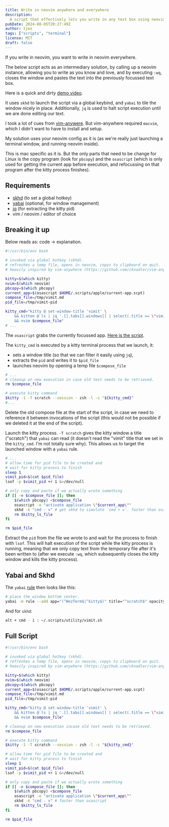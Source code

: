 ```yaml
---
title: Write in neovim anywhere and everywhere
description:
  A script that effectively lets you write in any text box using neovim.
pubDate: 2024-08-05T20:27:49Z
author: tjex
tags: ["scripts", "terminal"]
license: MIT
draft: false
---
```


If you write in neovim, you want to write in neovim everywhere.

The below script acts as an intermediary solution, by calling up a neovim
instance, allowing you to write as you know and love, and by executing `:wq`,
closes the window and pastes the text into the previously focussed text box.

Here is a quick and dirty [demo video](https://youtu.be/u_f2e2YfDrc).

It uses `skhd` to launch the script via a global keybind, and `yabai` to tile
the window nicely in place. Additionally, `jq` is used to halt script execution
until we are done editing our text.

I took a lot of cues from
[vim-anywere](https://github.com/cknadler/vim-anywhere). But vim-anywhere
required `macvim`, which I didn't want to have to install and setup.

My solution uses your neovim config as it is (as we're really just launching
a terminal window, and running neovim inside).

This is mac specific as it is. But the only parts that need to be change for
Linux is the copy program (look for `pbcopy`) and the `osascript` (which is only
used for getting the current app before execution, and refocussing on that
program after the kitty process finishes).

## Requirements

- [skhd](https://github.com/koekeishiya/skhd) (to set a global hotkey)
- [yabai](https://github.com/koekeishiya/yabai) (optional, for window
  management)
- [jq](https://github.com/jqlang/jq) (for extracting the kitty pid)
- vim / neovim / editor of choice

## Breaking it up

Below reads as: code -> explanation.

```bash
#!/usr/bin/env bash

# invoked via global hotkey (skhd).
# refreshes a temp file, opens in neovim, copys to clipboard on quit.
# heavily inspired by vim-anywhere (https://github.com/cknadler/vim-anywhere)

kitty=$(which kitty)
nvim=$(which neovim)
pbcopy=$(which pbcopy)
current_app=$(osascript $HOME/.scripts/apple/current-app.scpt)
compose_file=/tmp/vimit.md
pid_file=/tmp/vimit-pid

kitty_cmd="kitty @ set-window-title 'vimit' \
    && kitten @ ls | jq '.[].tabs[].windows[] | select(.title == \"vimit\") | .pid' > $pid_file \
    && nvim $compose_file"
# ...

```

The `osascript` grabs the currently focussed app.
[Here is the script](https://github.com/cknadler/vim-anywhere/blob/2c9da7181b6f199afb6ab52e841d5461c113b5cd/script/current_app.scpt).

The `kitty_cmd` is executed by a kitty terminal process that we launch, it:

- sets a window title (so that we can filter it easily using `jq`),
- extracts the `pid` and writes it to `$pid_file`
- launches neovim by opening a temp file `$compose_file`

```bash
# ...
# cleanup on new execution in case old text needs to be retrieved.
rm $compose_file

# execute kitty command
$kitty -1 -T scratch --session - zsh -l -c "${kitty_cmd}"
#...

```

Delete the old compose file at the start of the script, in case we need to
reference it between invocations of the script (this would not be possible if we
deleted it at the end of the script).

Launch the kitty process. `-T scratch` gives the kitty window a title
("scratch") that `yabai` can read (it doesn't read the "vimit" title that we set
in the `kitty_cmd`. I'm not totally sure why). This allows us to target the
launched window with a `yabai` rule.

```bash
# ...
# allow time for pid file to be created and
# wait for kitty process to finish
sleep 1
vimit_pid=$(cat $pid_file)
lsof -p $vimit_pid +r 1 &>/dev/null

# only copy and paste if we actually wrote something
if [[ -e $compose_file ]]; then
    $(which pbcopy) <$compose_file
    osascript -e "activate application \"$current_app\""
    skhd -k "cmd - v" # get skhd to simulate `cmd + v`. faster than osascript
    rm $kitty_ls_file
fi

rm $pid_file

```

Extract the `pid` from the file we wrote to and wait for the process to finish
with `lsof`. This will halt execution of the script while the kitty process is
running, meaning that we only copy text from the temporary file after it's been
written to (after we execute `:wq`, which subsequently closes the kitty window
and kills the kitty process).

## Yabai and Skhd

The `yabai` [rule](https://github.com/koekeishiya/yabai/blob/master/doc/yabai.asciidoc#rule) then looks like this:

```bash
# place the window bottom center.
yabai -m rule --add app="(^WezTerm$|^kitty$)" title="^scratch$" opacity=1.0 sticky=on manage=off grid=3:3:1:2:1:1

```

And for `skhd`:

```bash
alt + cmd - i : ~/.scripts/utility/vimit.sh

```

## Full Script

```bash
#!/usr/bin/env bash

# invoked via global hotkey (skhd).
# refreshes a temp file, opens in neovim, copys to clipboard on quit.
# heavily inspired by vim-anywhere (https://github.com/cknadler/vim-anywhere)

kitty=$(which kitty)
nvim=$(which neovim)
pbcopy=$(which pbcopy)
current_app=$(osascript $HOME/.scripts/apple/current-app.scpt)
compose_file=/tmp/vimit.md
pid_file=/tmp/vimit-pid

kitty_cmd="kitty @ set-window-title 'vimit' \
    && kitten @ ls | jq '.[].tabs[].windows[] | select(.title == \"vimit\") | .pid' > $pid_file \
    && nvim $compose_file"

# cleanup on new execution incase old text needs to be retrieved.
rm $compose_file

# execute kitty command
$kitty -1 -T scratch --session - zsh -l -c "${kitty_cmd}"

# allow time for pid file to be created and
# wait for kitty process to finish
sleep 1
vimit_pid=$(cat $pid_file)
lsof -p $vimit_pid +r 1 &>/dev/null

# only copy and paste if we actually wrote something
if [[ -e $compose_file ]]; then
    $(which pbcopy) <$compose_file
    osascript -e "activate application \"$current_app\""
    skhd -k "cmd - v" # faster than osascript
    rm $kitty_ls_file
fi

rm $pid_file


```
